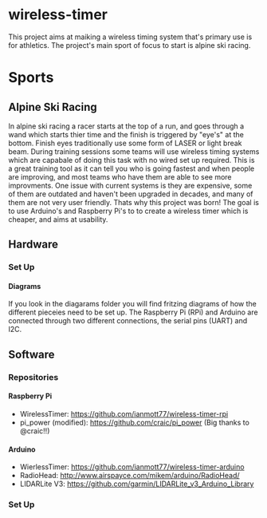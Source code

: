 # wireless-timer
 This project aims at maiking a wireless timing system that's primary use is for athletics. The project's main sport of focus to start is alpine ski racing. 
 
 # Sports
 
 ## Alpine Ski Racing
 In alpine ski racing a racer starts at the top of a run, and goes through a wand which starts thier time and the finish is triggered by "eye's" at the bottom. Finish eyes traditionally use some form of LASER or light break beam. During training sessions some teams will use wireless timing systems which are capabale of doing this task with no wired set up required. This is a great training tool as it can tell you who is going fastest and when people are improving, and most teams who have them are able to see more improvments. One issue with current systems is they are expensive, some of them are outdated and haven't been upgraded in decades, and many of them are not very user friendly. Thats why this project was born! The goal is to use Arduino's and Raspberry Pi's to to create a wireless timer which is cheaper, and aims at usability.
  
## Hardware

### Set Up

#### Diagrams
If you look in the diagarams folder you will find fritzing diagrams of how the different pieceies need to be set up. The Raspberry Pi (RPi) and Arduino are connected through two different connections, the serial pins (UART) and I2C.

## Software

### Repositories

 #### Raspberry Pi
 * WirelessTimer: https://github.com/ianmott77/wireless-timer-rpi
 * pi_power (modified): https://github.com/craic/pi_power (Big thanks to @craic!!)
 
 #### Arduino
 * WierlessTimer: https://github.com/ianmott77/wireless-timer-arduino
 * RadioHead: http://www.airspayce.com/mikem/arduino/RadioHead/
 * LIDARLite V3: https://github.com/garmin/LIDARLite_v3_Arduino_Library
 
### Set Up
